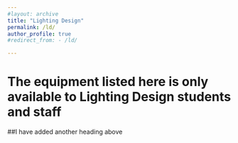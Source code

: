 ```yaml
---
#layout: archive
title: "Lighting Design"
permalink: /ld/
author_profile: true
#redirect_from: - /ld/

---
```

<h1>The equipment listed here is only available to Lighting Design students and staff</h1>
##I have added another heading above
